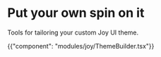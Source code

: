 # Put your own spin on it

<p class="description">Tools for tailoring your custom Joy UI theme.</p>

{{"component": "modules/joy/ThemeBuilder.tsx"}}
